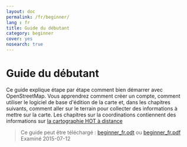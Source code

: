 ```yaml
---
layout: doc
permalink: /fr/beginner/
lang : fr
title: Guide du débutant
category: beginner
cover: yes
nosearch: true
---
```


Guide du débutant
================


Ce guide explique étape par étape comment bien démarrer avec OpenStreetMap. Vous apprendrez
comment créer un compte, comment utiliser le logiciel de base d'édition de la carte et, dans les chapitres suivants, comment aller sur le terrain
pour collecter des informations à mettre sur la carte. Les chapitres sur la coordinations contiennent des informations sur [la cartographie HOT à distance](/fr/coordination/) 

> Ce guide peut être téléchargé : [beginner_fr.odt](/files/beginner_fr.odt) ou [beginner_fr.pdf](/files/beginner_fr.pdf)  
> Examiné 2015-07-12  